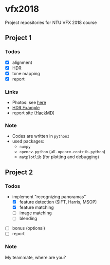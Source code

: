 # vfx2018
Project repositories for NTU VFX 2018 course
## Project 1
### Todos
- [x] alignment
- [x] HDR
- [x] tone mapping
- [x] report
### Links
 - Photos: see [here](https://drive.google.com/drive/folders/1n2MRS0dnZUqbpp71UaaZQJfI-Meora64?usp=sharing)
 - [HDR Example](https://www.learnopencv.com/high-dynamic-range-hdr-imaging-using-opencv-cpp-python/)
 - report site ([HackMD](https://hackmd.io/9t8yhMnDQVy1JbQIWUga9A))

### Note
- Codes are written in `python3`
- used packages:
  - `numpy`
  - `opencv-python` (alt. `opencv-contrib-python`)
  - `matplotlib` (for plotting and debugging)
## Project 2
### Todos
- implement "recognizing panoramas"
    - [x] feature detection (SIFT, Harris, MSOP)
    - [x] feature matching
    - [ ] image matching
    - [ ] blending
- [ ] bonus (optional)
- [ ] report
### Note
My teammate, where are you?
